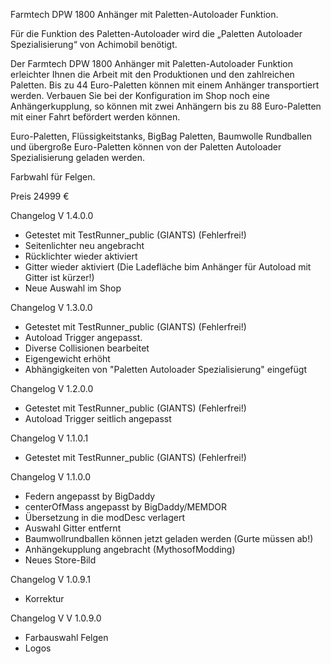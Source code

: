 Farmtech DPW 1800 Anhänger mit Paletten-Autoloader Funktion.

Für die Funktion des Paletten-Autoloader wird die „Paletten Autoloader Spezialisierung“ von Achimobil benötigt.

Der Farmtech DPW 1800 Anhänger mit Paletten-Autoloader Funktion erleichter Ihnen die Arbeit mit den Produktionen und den zahlreichen Paletten. 
Bis zu 44 Euro-Paletten können mit einem Anhänger transportiert werden. 
Verbauen Sie bei der Konfiguration im Shop noch eine Anhängerkupplung, so können mit zwei Anhängern bis zu 88 Euro-Paletten mit einer Fahrt befördert werden können.

Euro-Paletten, Flüssigkeitstanks, BigBag Paletten, Baumwolle Rundballen und übergroße Euro-Paletten können von der Paletten Autoloader Spezialisierung geladen werden.

Farbwahl für Felgen.

Preis 24999 €

Changelog V 1.4.0.0
- Getestet mit TestRunner_public (GIANTS) (Fehlerfrei!)
- Seitenlichter neu angebracht
- Rücklichter wieder aktiviert
- Gitter wieder aktiviert (Die Ladefläche bim Anhänger für Autoload mit Gitter ist kürzer!)
- Neue Auswahl im Shop

Changelog V 1.3.0.0
- Getestet mit TestRunner_public (GIANTS) (Fehlerfrei!)
- Autoload Trigger angepasst.
- Diverse Collisionen bearbeitet
- Eigengewicht erhöht
- Abhängigkeiten von "Paletten Autoloader Spezialisierung" eingefügt


Changelog V 1.2.0.0
- Getestet mit TestRunner_public (GIANTS) (Fehlerfrei!)
- Autoload Trigger seitlich angepasst

Changelog V 1.1.0.1
- Getestet mit TestRunner_public (GIANTS) (Fehlerfrei!)

Changelog V 1.1.0.0
- Federn angepasst by BigDaddy
- centerOfMass angepasst by BigDaddy/MEMDOR
- Übersetzung in die modDesc verlagert
- Auswahl Gitter entfernt
- Baumwollrundballen können jetzt geladen werden (Gurte müssen ab!)
- Anhängekupplung angebracht (MythosofModding)
- Neues Store-Bild

Changelog V 1.0.9.1
- Korrektur

Changelog V V 1.0.9.0
- Farbauswahl Felgen 
- Logos 
